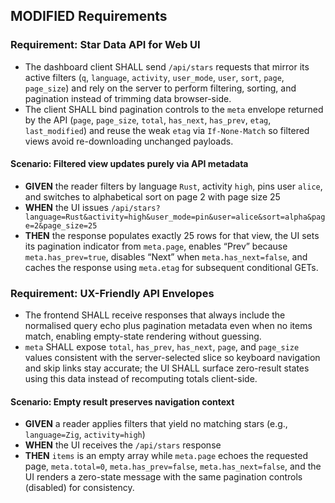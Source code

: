 ## MODIFIED Requirements
### Requirement: Star Data API for Web UI
- The dashboard client SHALL send `/api/stars` requests that mirror its active filters (`q`, `language`, `activity`, `user_mode`, `user`, `sort`, `page`, `page_size`) and rely on the server to perform filtering, sorting, and pagination instead of trimming data browser-side.
- The client SHALL bind pagination controls to the `meta` envelope returned by the API (`page`, `page_size`, `total`, `has_next`, `has_prev`, `etag`, `last_modified`) and reuse the weak `etag` via `If-None-Match` so filtered views avoid re-downloading unchanged payloads.

#### Scenario: Filtered view updates purely via API metadata
- **GIVEN** the reader filters by language `Rust`, activity `high`, pins user `alice`, and switches to alphabetical sort on page 2 with page size 25
- **WHEN** the UI issues `/api/stars?language=Rust&activity=high&user_mode=pin&user=alice&sort=alpha&page=2&page_size=25`
- **THEN** the response populates exactly 25 rows for that view, the UI sets its pagination indicator from `meta.page`, enables “Prev” because `meta.has_prev=true`, disables “Next” when `meta.has_next=false`, and caches the response using `meta.etag` for subsequent conditional GETs.

### Requirement: UX-Friendly API Envelopes
- The frontend SHALL receive responses that always include the normalised query echo plus pagination metadata even when no items match, enabling empty-state rendering without guessing.
- `meta` SHALL expose `total`, `has_prev`, `has_next`, `page`, and `page_size` values consistent with the server-selected slice so keyboard navigation and skip links stay accurate; the UI SHALL surface zero-result states using this data instead of recomputing totals client-side.

#### Scenario: Empty result preserves navigation context
- **GIVEN** a reader applies filters that yield no matching stars (e.g., `language=Zig`, `activity=high`)
- **WHEN** the UI receives the `/api/stars` response
- **THEN** `items` is an empty array while `meta.page` echoes the requested page, `meta.total=0`, `meta.has_prev=false`, `meta.has_next=false`, and the UI renders a zero-state message with the same pagination controls (disabled) for consistency.

